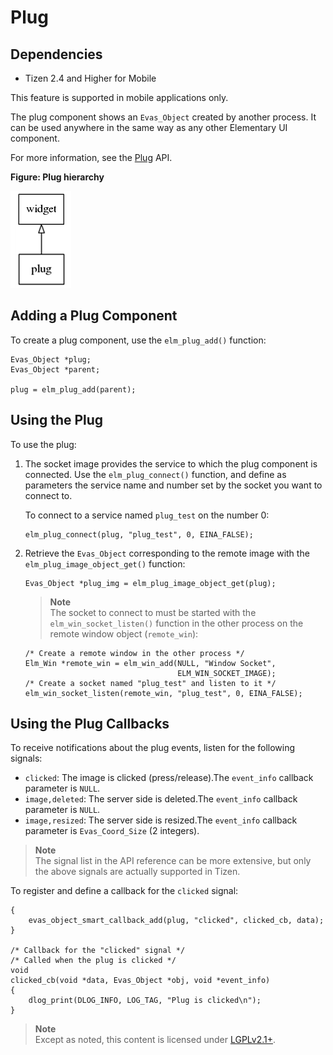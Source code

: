 # Plug

## Dependencies

- Tizen 2.4 and Higher for Mobile

This feature is supported in mobile applications only.

The plug component shows an `Evas_Object` created by another process. It can be used anywhere in the same way as any other Elementary UI component.

For more information, see the [Plug](../../../../../org.tizen.native.mobile.apireference/group__Plug.html) API.

**Figure: Plug hierarchy**

![Plug hierarchy](./media/plug_tree.png)

## Adding a Plug Component

To create a plug component, use the `elm_plug_add()` function:

```
Evas_Object *plug;
Evas_Object *parent;

plug = elm_plug_add(parent);
```

## Using the Plug

To use the plug:

1. The socket image provides the service to which the plug component is connected. Use the `elm_plug_connect()` function, and define as parameters the service name and number set by the socket you want to connect to.

   To connect to a service named `plug_test` on the number 0:

   ```
   elm_plug_connect(plug, "plug_test", 0, EINA_FALSE);
   ```

2. Retrieve the `Evas_Object` corresponding to the remote image with the `elm_plug_image_object_get()` function:

   ```
   Evas_Object *plug_img = elm_plug_image_object_get(plug);
   ```

   > **Note**  
   > The socket to connect to must be started with the `elm_win_socket_listen()` function in the other process on the remote window object (`remote_win`):

   ```
   /* Create a remote window in the other process */
   Elm_Win *remote_win = elm_win_add(NULL, "Window Socket",
                                     ELM_WIN_SOCKET_IMAGE);
   /* Create a socket named "plug_test" and listen to it */
   elm_win_socket_listen(remote_win, "plug_test", 0, EINA_FALSE);
   ```

## Using the Plug Callbacks

To receive notifications about the plug events, listen for the following signals:

- `clicked`: The image is clicked (press/release).The `event_info` callback parameter is `NULL`.
- `image,deleted`: The server side is deleted.The `event_info` callback parameter is `NULL`.
- `image,resized`: The server side is resized.The `event_info` callback parameter is `Evas_Coord_Size` (2 integers).

> **Note**  
> The signal list in the API reference can be more extensive, but only the above signals are actually supported in Tizen.

To register and define a callback for the `clicked` signal:

```
{
    evas_object_smart_callback_add(plug, "clicked", clicked_cb, data);
}

/* Callback for the "clicked" signal */
/* Called when the plug is clicked */
void
clicked_cb(void *data, Evas_Object *obj, void *event_info)
{
    dlog_print(DLOG_INFO, LOG_TAG, "Plug is clicked\n");
}
```

> **Note**  
> Except as noted, this content is licensed under [LGPLv2.1+](http://opensource.org/licenses/LGPL-2.1).
